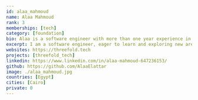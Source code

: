 ```yaml
---
id: alaa_mahmoud
name: Alaa Mahmoud
rank: 3
memberships: [tech]
category: [foundation]
bio: Alaa is a software engineer with more than one year experience in the field, known for hardworking nature and ambitious attitude.
excerpt: I am a software engineer, eager to learn and exploring new areas.
websites: https://threefold.tech
projects: [threefold_tech]
linkedin: https://www.linkedin.com/in/alaa-mahmoud-647236153/
github: https://github.com/AlaaElattar
image: ./alaa_mahmoud.jpg
countries: [Egypt]
cities: [Cairo]
private: 0
---
```


